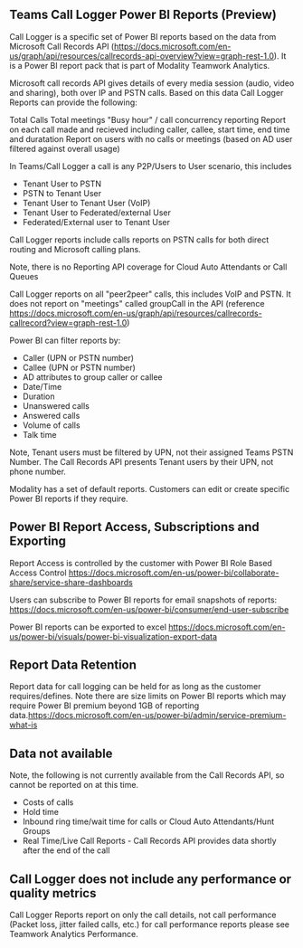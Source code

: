 

## Teams Call Logger Power BI Reports (Preview)

Call Logger is a specific set of Power BI reports based on the data from Microsoft Call Records API (https://docs.microsoft.com/en-us/graph/api/resources/callrecords-api-overview?view=graph-rest-1.0). It is a Power BI report pack that is part of Modality Teamwork Analytics.

Microsoft call records API gives details of every media session (audio, video and sharing), both over IP and PSTN calls. Based on this data Call Logger Reports can provide the following:

Total Calls
Total meetings
"Busy hour" / call concurrency reporting
Report on each call made and recieved including caller, callee, start time, end time and duratation
Report on users with no calls or meetings (based on AD user filtered against overall usage)

In Teams/Call Logger a call is any P2P/Users to User scenario, this includes
  - Tenant User to PSTN
  - PSTN to Tenant User
  - Tenant User to Tenant User (VoIP)
  - Tenant User to Federated/external User
  - Federated/External user to Tenant User


Call Logger reports include calls reports on PSTN calls for both direct routing and Microsoft calling plans.

Note, there is no Reporting API coverage for Cloud Auto Attendants or Call Queues

Call Logger reports on all "peer2peer" calls, this includes VoIP and PSTN. It does not report on "meetings" called groupCall in the API (reference https://docs.microsoft.com/en-us/graph/api/resources/callrecords-callrecord?view=graph-rest-1.0)

Power BI can filter reports by:
  - Caller (UPN or PSTN number)
  - Callee (UPN or PSTN number)
  - AD attributes to group caller or callee
  - Date/Time
  - Duration
  - Unanswered calls
  - Answered calls
  - Volume of calls
  - Talk time

Note, Tenant users must be filtered by UPN, not their assigned Teams PSTN Number. The Call Records API presents Tenant users by their UPN, not phone number.

Modality has a set of default reports. Customers can edit or create specific Power BI reports if they require.

## Power BI Report Access, Subscriptions and Exporting 

Report Access is controlled by the customer with Power BI Role Based Access Control https://docs.microsoft.com/en-us/power-bi/collaborate-share/service-share-dashboards

Users can subscribe to Power BI reports for email snapshots of reports: https://docs.microsoft.com/en-us/power-bi/consumer/end-user-subscribe

Power BI reports can be exported to excel https://docs.microsoft.com/en-us/power-bi/visuals/power-bi-visualization-export-data

## Report Data Retention

Report data for call logging can be held for as long as the customer requires/defines. Note there are size limits on Power BI reports which may require Power BI premium beyond 1GB of reporting data.https://docs.microsoft.com/en-us/power-bi/admin/service-premium-what-is

## Data not available

Note, the following is not currently available from the Call Records API, so cannot be reported on at this time.

- Costs of calls
- Hold time
- Inbound ring time/wait time for calls or Cloud Auto Attendants/Hunt Groups
- Real Time/Live Call Reports - Call Records API provides data shortly after the end of the call

## Call Logger does not include any performance or quality metrics

Call Logger Reports report on only the call details, not call performance (Packet loss, jitter failed calls, etc.) for call performance reports please see Teamwork Analytics Performance.


